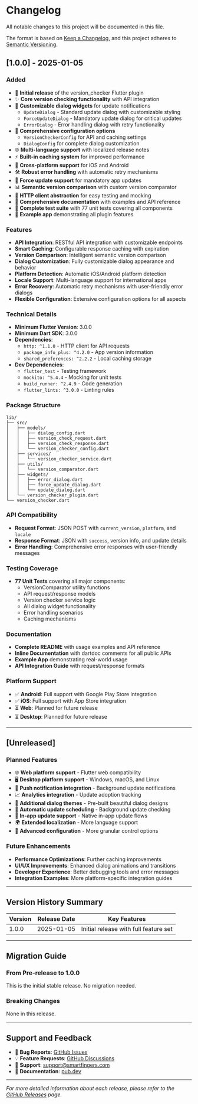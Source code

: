 # Changelog

All notable changes to this project will be documented in this file.

The format is based on [Keep a Changelog](https://keepachangelog.com/en/1.0.0/),
and this project adheres to [Semantic Versioning](https://semver.org/spec/v2.0.0.html).

## [1.0.0] - 2025-01-05

### Added
- 🎉 **Initial release** of the version_checker Flutter plugin
- ✨ **Core version checking functionality** with API integration
- 🎨 **Customizable dialog widgets** for update notifications
  - `UpdateDialog` - Standard update dialog with customizable styling
  - `ForceUpdateDialog` - Mandatory update dialog for critical updates
  - `ErrorDialog` - Error handling dialog with retry functionality
- 🔧 **Comprehensive configuration options**
  - `VersionCheckerConfig` for API and caching settings
  - `DialogConfig` for complete dialog customization
- 🌐 **Multi-language support** with localized release notes
- ⚡ **Built-in caching system** for improved performance
- 📱 **Cross-platform support** for iOS and Android
- 🛠️ **Robust error handling** with automatic retry mechanisms
- 🎯 **Force update support** for mandatory app updates
- 📊 **Semantic version comparison** with custom version comparator
- 🔄 **HTTP client abstraction** for easy testing and mocking
- 📝 **Comprehensive documentation** with examples and API reference
- 🧪 **Complete test suite** with 77 unit tests covering all components
- 📱 **Example app** demonstrating all plugin features

### Features
- **API Integration**: RESTful API integration with customizable endpoints
- **Smart Caching**: Configurable response caching with expiration
- **Version Comparison**: Intelligent semantic version comparison
- **Dialog Customization**: Fully customizable dialog appearance and behavior
- **Platform Detection**: Automatic iOS/Android platform detection
- **Locale Support**: Multi-language support for international apps
- **Error Recovery**: Automatic retry mechanisms with user-friendly error dialogs
- **Flexible Configuration**: Extensive configuration options for all aspects

### Technical Details
- **Minimum Flutter Version**: 3.0.0
- **Minimum Dart SDK**: 3.0.0
- **Dependencies**:
  - `http: ^1.1.0` - HTTP client for API requests
  - `package_info_plus: ^4.2.0` - App version information
  - `shared_preferences: ^2.2.2` - Local caching storage
- **Dev Dependencies**:
  - `flutter_test` - Testing framework
  - `mockito: ^5.4.4` - Mocking for unit tests
  - `build_runner: ^2.4.9` - Code generation
  - `flutter_lints: ^3.0.0` - Linting rules

### Package Structure
```
lib/
├── src/
│   ├── models/
│   │   ├── dialog_config.dart
│   │   ├── version_check_request.dart
│   │   ├── version_check_response.dart
│   │   └── version_checker_config.dart
│   ├── services/
│   │   └── version_checker_service.dart
│   ├── utils/
│   │   └── version_comparator.dart
│   ├── widgets/
│   │   ├── error_dialog.dart
│   │   ├── force_update_dialog.dart
│   │   └── update_dialog.dart
│   └── version_checker_plugin.dart
└── version_checker.dart
```

### API Compatibility
- **Request Format**: JSON POST with `current_version`, `platform`, and `locale`
- **Response Format**: JSON with `success`, version info, and update details
- **Error Handling**: Comprehensive error responses with user-friendly messages

### Testing Coverage
- **77 Unit Tests** covering all major components:
  - VersionComparator utility functions
  - API request/response models
  - Version checker service logic
  - All dialog widget functionality
  - Error handling scenarios
  - Caching mechanisms

### Documentation
- **Complete README** with usage examples and API reference
- **Inline Documentation** with dartdoc comments for all public APIs
- **Example App** demonstrating real-world usage
- **API Integration Guide** with request/response formats

### Platform Support
- ✅ **Android**: Full support with Google Play Store integration
- ✅ **iOS**: Full support with App Store integration
- ⏳ **Web**: Planned for future release
- ⏳ **Desktop**: Planned for future release

---

## [Unreleased]

### Planned Features
- 🌐 **Web platform support** - Flutter web compatibility
- 🖥️ **Desktop platform support** - Windows, macOS, and Linux
- 🔔 **Push notification integration** - Background update notifications
- 📈 **Analytics integration** - Update adoption tracking
- 🎨 **Additional dialog themes** - Pre-built beautiful dialog designs
- 🔄 **Automatic update scheduling** - Background update checking
- 📱 **In-app update support** - Native in-app update flows
- 🌍 **Extended localization** - More language support
- 🔧 **Advanced configuration** - More granular control options

### Future Enhancements
- **Performance Optimizations**: Further caching improvements
- **UI/UX Improvements**: Enhanced dialog animations and transitions
- **Developer Experience**: Better debugging tools and error messages
- **Integration Examples**: More platform-specific integration guides

---

## Version History Summary

| Version | Release Date | Key Features |
|---------|--------------|--------------|
| 1.0.0   | 2025-01-05   | Initial release with full feature set |

---

## Migration Guide

### From Pre-release to 1.0.0
This is the initial stable release. No migration needed.

### Breaking Changes
None in this release.

---

## Support and Feedback

- 🐛 **Bug Reports**: [GitHub Issues](https://github.com/aymanalareqi/version_checker/issues)
- 💡 **Feature Requests**: [GitHub Discussions](https://github.com/aymanalareqi/version_checker/discussions)
- 📧 **Support**: support@smartfingers.com
- 📖 **Documentation**: [pub.dev](https://pub.dev/packages/version_checker)

---

*For more detailed information about each release, please refer to the [GitHub Releases](https://github.com/aymanalareqi/version_checker/releases) page.*
